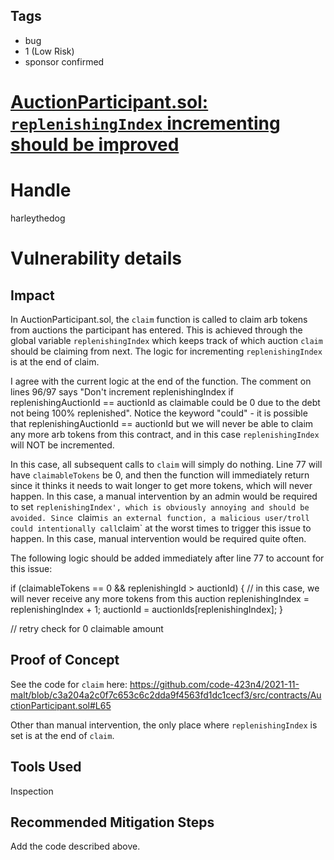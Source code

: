 ## Tags

- bug
- 1 (Low Risk)
- sponsor confirmed

# [AuctionParticipant.sol: `replenishingIndex` incrementing should be improved](https://github.com/code-423n4/2021-11-malt-findings/issues/85) 

# Handle

harleythedog


# Vulnerability details

## Impact
In AuctionParticipant.sol, the `claim` function is called to claim arb tokens from auctions the participant has entered. This is achieved through the global variable `replenishingIndex` which keeps track of which auction `claim` should be claiming from next. The logic for incrementing `replenishingIndex` is at the end of claim. 

I agree with the current logic at the end of the function. The comment on lines 96/97 says "Don't increment replenishingIndex if replenishingAuctionId == auctionId as claimable could be 0 due to the debt not being 100% replenished". Notice the keyword "could" - it is possible that replenishingAuctionId == auctionId but we will never be able to claim any more arb tokens from this contract, and in this case `replenishingIndex` will NOT be incremented.

In this case, all subsequent calls to `claim` will simply do nothing. Line 77 will have `claimableTokens` be 0, and then the function will immediately return since it thinks it needs to wait longer to get more tokens, which will never happen. In this case, a manual intervention by an admin would be required to set `replenishingIndex', which is obviously annoying and should be avoided. Since `claim` is an external function, a malicious user/troll could intentionally call `claim` at the worst times to trigger this issue to happen. In this case, manual intervention would be required quite often.

The following logic should be added immediately after line 77 to account for this issue:

if (claimableTokens == 0 && replenishingId > auctionId) { // in this case, we will never receive any more tokens from this auction
    replenishingIndex = replenishingIndex + 1;
    auctionId = auctionIds[replenishingIndex];
}

// retry check for 0 claimable amount

## Proof of Concept
See the code for `claim` here: https://github.com/code-423n4/2021-11-malt/blob/c3a204a2c0f7c653c6c2dda9f4563fd1dc1cecf3/src/contracts/AuctionParticipant.sol#L65

Other than manual intervention, the only place where `replenishingIndex` is set is at the end of `claim`.

## Tools Used
Inspection

## Recommended Mitigation Steps
Add the code described above.

